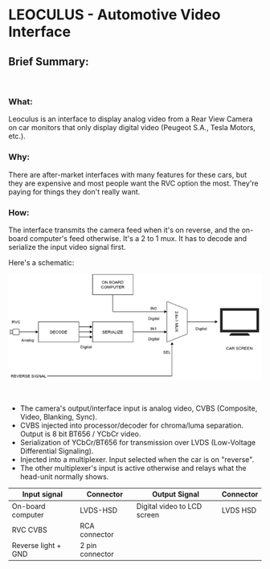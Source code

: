 # LEOCULUS - Automotive Video Interface

## Brief Summary:

&nbsp;

### What:

Leoculus is an interface to display analog video from a Rear View Camera on car monitors that only display digital video (Peugeot S.A., Tesla Motors, etc.). 


### Why:

There are after-market interfaces with many features for these cars, but they are expensive and most people want the RVC option the most. They're paying for things they don't really want. 


### How:
The interface transmits the camera feed when it's on reverse, and the on-board computer's feed otherwise. It's a 2 to 1 mux. It has to decode and serialize the input video signal first.

Here's a schematic:

![Schematic](https://github.com/jhadjar/Leoculus/blob/master/Doc/leoculus.png)

&nbsp;

* The camera's output/interface input is analog video, CVBS (Composite, Video, Blanking, Sync). 
* CVBS injected into processor/decoder for chroma/luma separation. Output is 8 bit BT656 / YCbCr video. 
* Serialization of YCbCr/BT656 for transmission over LVDS (Low-Voltage Differential Signaling).
* Injected into a multiplexer. Input selected when the car is on "reverse".
* The other multiplexer's input is active otherwise and relays what the head-unit normally shows.

| Input signal | Connector | Output Signal | Connector |
| --------------|-----------|----------------|-----------|
| On-board computer | LVDS-HSD | Digital video to LCD screen | LVDS HSD|
| RVC CVBS| RCA connector|
| Reverse light + GND | 2 pin connector|

&nbsp;

&nbsp;

